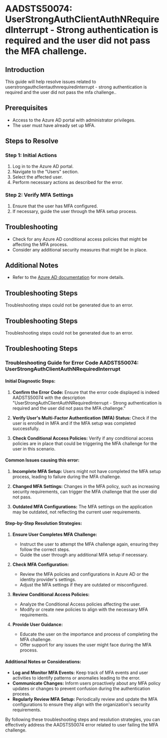 # AADSTS50074: UserStrongAuthClientAuthNRequiredInterrupt - Strong authentication is required and the user did not pass the MFA challenge.

## Introduction
This guide will help resolve issues related to userstrongauthclientauthnrequiredinterrupt - strong authentication is required and the user did not pass the mfa challenge..

## Prerequisites
- Access to the Azure AD portal with administrator privileges.
- The user must have already set up MFA.

## Steps to Resolve

### Step 1: Initial Actions
1. Log in to the Azure AD portal.
2. Navigate to the "Users" section.
3. Select the affected user.
4. Perform necessary actions as described for the error.

### Step 2: Verify MFA Settings
1. Ensure that the user has MFA configured.
2. If necessary, guide the user through the MFA setup process.

## Troubleshooting
- Check for any Azure AD conditional access policies that might be affecting the MFA process.
- Consider any additional security measures that might be in place.

## Additional Notes
- Refer to the [Azure AD documentation](https://learn.microsoft.com/en-us/azure/active-directory/) for more details.


## Troubleshooting Steps
Troubleshooting steps could not be generated due to an error.

## Troubleshooting Steps
Troubleshooting steps could not be generated due to an error.

## Troubleshooting Steps
### Troubleshooting Guide for Error Code AADSTS50074: UserStrongAuthClientAuthNRequiredInterrupt

#### Initial Diagnostic Steps:
1. **Confirm the Error Code:** Ensure that the error code displayed is indeed AADSTS50074 with the description "UserStrongAuthClientAuthNRequiredInterrupt - Strong authentication is required and the user did not pass the MFA challenge."
  
2. **Verify User's Multi-Factor Authentication (MFA) Status:** Check if the user is enrolled in MFA and if the MFA setup was completed successfully.

3. **Check Conditional Access Policies:** Verify if any conditional access policies are in place that could be triggering the MFA challenge for the user in this scenario.

#### Common Issues causing this error:
1. **Incomplete MFA Setup:** Users might not have completed the MFA setup process, leading to failure during the MFA challenge.

2. **Changed MFA Settings:** Changes in the MFA policy, such as increasing security requirements, can trigger the MFA challenge that the user did not pass.

3. **Outdated MFA Configurations:** The MFA settings on the application may be outdated, not reflecting the current user requirements.

#### Step-by-Step Resolution Strategies:
1. **Ensure User Completes MFA Challenge:**
   - Instruct the user to attempt the MFA challenge again, ensuring they follow the correct steps.
   - Guide the user through any additional MFA setup if necessary.

2. **Check MFA Configuration:**
   - Review the MFA policies and configurations in Azure AD or the identity provider's settings.
   - Adjust the MFA settings if they are outdated or misconfigured.

3. **Review Conditional Access Policies:**
   - Analyze the Conditional Access policies affecting the user.
   - Modify or create new policies to align with the necessary MFA requirements.

4. **Provide User Guidance:**
   - Educate the user on the importance and process of completing the MFA challenge.
   - Offer support for any issues the user might face during the MFA process.

#### Additional Notes or Considerations:
- **Log and Monitor MFA Events:** Keep track of MFA events and user activities to identify patterns or anomalies leading to the error.
- **Communicate Changes:** Inform users proactively about any MFA policy updates or changes to prevent confusion during the authentication process.
- **Regularly Review MFA Setup:** Periodically review and update the MFA configurations to ensure they align with the organization's security requirements.

By following these troubleshooting steps and resolution strategies, you can effectively address the AADSTS50074 error related to user failing the MFA challenge.